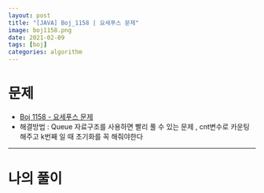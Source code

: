 ```yaml
---
layout: post
title: "[JAVA] Boj_1158 | 요세푸스 문제"
image: boj1158.png
date: 2021-02-09
tags: [boj]
categories: algorithm
---
```


# 문제
- [Boj 1158 - 요세푸스 문제 ](https://www.acmicpc.net/problem/1158)
- 해결방법 : Queue 자료구조를 사용하면 빨리 풀 수 있는 문제 , cnt변수로 카운팅해주고 k번째 일 때 초기화를 꼭 해줘야한다 

- - -

# 나의 풀이

<script src="https://gist.github.com/Jisu-Shin/86923ce884ba2ad5108dedca4280fbde.js"></script>